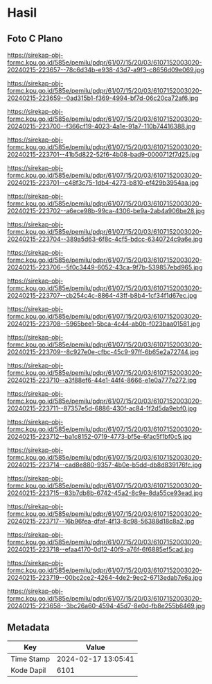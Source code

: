 # Hasil

## Foto C Plano

https://sirekap-obj-formc.kpu.go.id/585e/pemilu/pdpr/61/07/15/20/03/6107152003020-20240215-223657--78c6d34b-e938-43d7-a9f3-c8656d09e069.jpg

https://sirekap-obj-formc.kpu.go.id/585e/pemilu/pdpr/61/07/15/20/03/6107152003020-20240215-223659--0ad315b1-f369-4994-bf7d-06c20ca72af6.jpg

https://sirekap-obj-formc.kpu.go.id/585e/pemilu/pdpr/61/07/15/20/03/6107152003020-20240215-223700--f366cf19-4023-4a1e-91a7-110b74416388.jpg

https://sirekap-obj-formc.kpu.go.id/585e/pemilu/pdpr/61/07/15/20/03/6107152003020-20240215-223701--41b5d822-52f6-4b08-bad9-0000712f7d25.jpg

https://sirekap-obj-formc.kpu.go.id/585e/pemilu/pdpr/61/07/15/20/03/6107152003020-20240215-223701--c48f3c75-1db4-4273-b810-ef429b3954aa.jpg

https://sirekap-obj-formc.kpu.go.id/585e/pemilu/pdpr/61/07/15/20/03/6107152003020-20240215-223702--a6ece98b-99ca-4306-be9a-2ab4a906be28.jpg

https://sirekap-obj-formc.kpu.go.id/585e/pemilu/pdpr/61/07/15/20/03/6107152003020-20240215-223704--389a5d63-6f8c-4cf5-bdcc-6340724c9a6e.jpg

https://sirekap-obj-formc.kpu.go.id/585e/pemilu/pdpr/61/07/15/20/03/6107152003020-20240215-223706--5f0c3449-6052-43ca-9f7b-539857ebd965.jpg

https://sirekap-obj-formc.kpu.go.id/585e/pemilu/pdpr/61/07/15/20/03/6107152003020-20240215-223707--cb254c4c-8864-43ff-b8b4-1cf34f1d67ec.jpg

https://sirekap-obj-formc.kpu.go.id/585e/pemilu/pdpr/61/07/15/20/03/6107152003020-20240215-223708--5965bee1-5bca-4c44-ab0b-f023baa01581.jpg

https://sirekap-obj-formc.kpu.go.id/585e/pemilu/pdpr/61/07/15/20/03/6107152003020-20240215-223709--8c927e0e-cfbc-45c9-97ff-6b65e2a72744.jpg

https://sirekap-obj-formc.kpu.go.id/585e/pemilu/pdpr/61/07/15/20/03/6107152003020-20240215-223710--a3f88ef6-44e1-44f4-8666-e1e0a777e272.jpg

https://sirekap-obj-formc.kpu.go.id/585e/pemilu/pdpr/61/07/15/20/03/6107152003020-20240215-223711--87357e5d-6886-430f-ac84-1f2d5da9ebf0.jpg

https://sirekap-obj-formc.kpu.go.id/585e/pemilu/pdpr/61/07/15/20/03/6107152003020-20240215-223712--ba1c8152-0719-4773-bf5e-6fac5f1bf0c5.jpg

https://sirekap-obj-formc.kpu.go.id/585e/pemilu/pdpr/61/07/15/20/03/6107152003020-20240215-223714--cad8e880-9357-4b0e-b5dd-db8d839176fc.jpg

https://sirekap-obj-formc.kpu.go.id/585e/pemilu/pdpr/61/07/15/20/03/6107152003020-20240215-223715--83b7db8b-6742-45a2-8c9e-8da55ce93ead.jpg

https://sirekap-obj-formc.kpu.go.id/585e/pemilu/pdpr/61/07/15/20/03/6107152003020-20240215-223717--16b96fea-dfaf-4f13-8c98-56388d18c8a2.jpg

https://sirekap-obj-formc.kpu.go.id/585e/pemilu/pdpr/61/07/15/20/03/6107152003020-20240215-223718--efaa4170-0d12-40f9-a76f-6f6885ef5cad.jpg

https://sirekap-obj-formc.kpu.go.id/585e/pemilu/pdpr/61/07/15/20/03/6107152003020-20240215-223719--00bc2ce2-4264-4de2-9ec2-6713edab7e6a.jpg

https://sirekap-obj-formc.kpu.go.id/585e/pemilu/pdpr/61/07/15/20/03/6107152003020-20240215-223658--3bc26a60-4594-45d7-8e0d-fb8e255b6469.jpg


## Metadata

| Key        | Value               |
| ---------- | ------------------- |
| Time Stamp | 2024-02-17 13:05:41 |
| Kode Dapil | 6101                |



